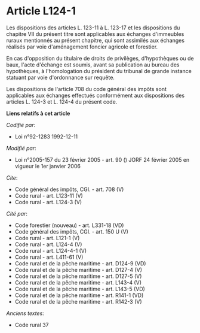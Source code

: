 # Article L124-1

Les dispositions des articles L. 123-11 à L. 123-17 et les dispositions du chapitre VII du présent titre sont applicables aux
échanges d'immeubles ruraux mentionnés au présent chapitre, qui sont assimilés aux échanges réalisés par voie d'aménagement
foncier agricole et forestier. 

En cas d'opposition du titulaire de droits de privilèges, d'hypothèques ou de baux, l'acte d'échange est soumis, avant sa
publication au bureau des hypothèques, à l'homologation du président du tribunal de grande instance statuant par voie
d'ordonnance sur requête. 

Les dispositions de l'article 708 du code général des impôts sont applicables aux échanges effectués conformément aux
dispositions des articles L. 124-3 et L. 124-4 du présent code.

**Liens relatifs à cet article**

_Codifié par_:

  - Loi n°92-1283 1992-12-11

_Modifié par_:

  - Loi n°2005-157 du 23 février 2005 - art. 90 () JORF 24 février 2005 en vigueur le 1er janvier 2006

_Cite_:

  - Code général des impôts, CGI. - art. 708 (V)
  - Code rural - art. L123-11 (V)
  - Code rural - art. L124-3 (V)

_Cité par_:

  - Code forestier (nouveau) - art. L331-18 (VD)
  - Code général des impôts, CGI. - art. 150 U (V)
  - Code rural - art. L121-1 (V)
  - Code rural - art. L124-4 (V)
  - Code rural - art. L124-4-1 (V)
  - Code rural - art. L411-61 (V)
  - Code rural et de la pêche maritime - art. D124-9 (VD)
  - Code rural et de la pêche maritime - art. D127-4 (V)
  - Code rural et de la pêche maritime - art. D127-5 (V)
  - Code rural et de la pêche maritime - art. L143-4 (V)
  - Code rural et de la pêche maritime - art. L143-5 (VD)
  - Code rural et de la pêche maritime - art. R141-1 (VD)
  - Code rural et de la pêche maritime - art. R142-3 (V)

_Anciens textes_:

  - Code rural 37
